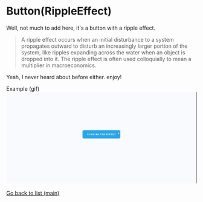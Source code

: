 # Button(RippleEffect)

Well, not much to add here, it's a button with a ripple effect.

>A ripple effect occurs when an initial disturbance to a system propagates outward to disturb an increasingly larger portion of the system, like ripples expanding across the water when an object is dropped into it. The ripple effect is often used colloquially to mean a multiplier in macroeconomics.

Yeah, I never heard about before either.
enjoy!

Example (gif)![](https://raw.githubusercontent.com/deivmaik/365DaysOfCode/8-Button(RippleEffect)/ripple%20effect.gif)

[Go back to list (main)](https://github.com/deivmaik/365DaysOfCode)

